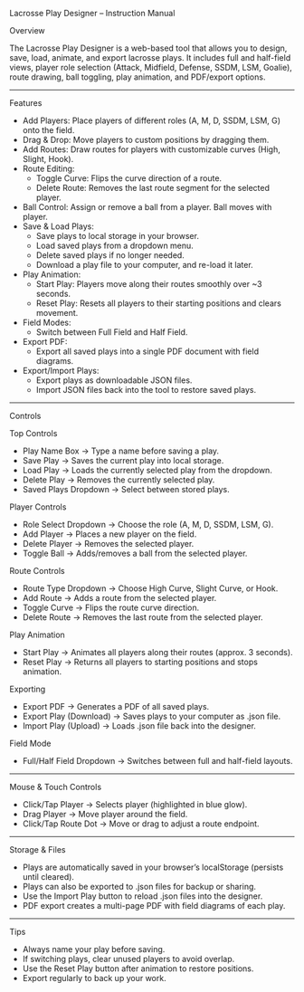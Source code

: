 Lacrosse Play Designer – Instruction Manual

Overview

The Lacrosse Play Designer is a web-based tool that allows you to
design, save, load, animate, and export lacrosse plays.
It includes full and half-field views, player role selection (Attack,
Midfield, Defense, SSDM, LSM, Goalie), route drawing, ball toggling,
play animation, and PDF/export options.

------------------------------------------------------------------------

Features

-   Add Players: Place players of different roles (A, M, D, SSDM,
    LSM, G) onto the field.
-   Drag & Drop: Move players to custom positions by dragging them.
-   Add Routes: Draw routes for players with customizable curves (High,
    Slight, Hook).
-   Route Editing:
    -   Toggle Curve: Flips the curve direction of a route.
    -   Delete Route: Removes the last route segment for the selected
        player.
-   Ball Control: Assign or remove a ball from a player. Ball moves with
    player.
-   Save & Load Plays:
    -   Save plays to local storage in your browser.
    -   Load saved plays from a dropdown menu.
    -   Delete saved plays if no longer needed.
    -   Download a play file to your computer, and re-load it later.
-   Play Animation:
    -   Start Play: Players move along their routes smoothly over ~3
        seconds.
    -   Reset Play: Resets all players to their starting positions and
        clears movement.
-   Field Modes:
    -   Switch between Full Field and Half Field.
-   Export PDF:
    -   Export all saved plays into a single PDF document with field
        diagrams.
-   Export/Import Plays:
    -   Export plays as downloadable JSON files.
    -   Import JSON files back into the tool to restore saved plays.

------------------------------------------------------------------------

Controls

Top Controls

-   Play Name Box → Type a name before saving a play.
-   Save Play → Saves the current play into local storage.
-   Load Play → Loads the currently selected play from the dropdown.
-   Delete Play → Removes the currently selected play.
-   Saved Plays Dropdown → Select between stored plays.

Player Controls

-   Role Select Dropdown → Choose the role (A, M, D, SSDM, LSM, G).
-   Add Player → Places a new player on the field.
-   Delete Player → Removes the selected player.
-   Toggle Ball → Adds/removes a ball from the selected player.

Route Controls

-   Route Type Dropdown → Choose High Curve, Slight Curve, or Hook.
-   Add Route → Adds a route from the selected player.
-   Toggle Curve → Flips the route curve direction.
-   Delete Route → Removes the last route from the selected player.

Play Animation

-   Start Play → Animates all players along their routes (approx. 3
    seconds).
-   Reset Play → Returns all players to starting positions and stops
    animation.

Exporting

-   Export PDF → Generates a PDF of all saved plays.
-   Export Play (Download) → Saves plays to your computer as .json file.
-   Import Play (Upload) → Loads .json file back into the designer.

Field Mode

-   Full/Half Field Dropdown → Switches between full and half-field
    layouts.

------------------------------------------------------------------------

Mouse & Touch Controls

-   Click/Tap Player → Selects player (highlighted in blue glow).
-   Drag Player → Move player around the field.
-   Click/Tap Route Dot → Move or drag to adjust a route endpoint.

------------------------------------------------------------------------

Storage & Files

-   Plays are automatically saved in your browser’s localStorage
    (persists until cleared).
-   Plays can also be exported to .json files for backup or sharing.
-   Use the Import Play button to reload .json files into the designer.
-   PDF export creates a multi-page PDF with field diagrams of each
    play.

------------------------------------------------------------------------

Tips

-   Always name your play before saving.
-   If switching plays, clear unused players to avoid overlap.
-   Use the Reset Play button after animation to restore positions.
-   Export regularly to back up your work.
